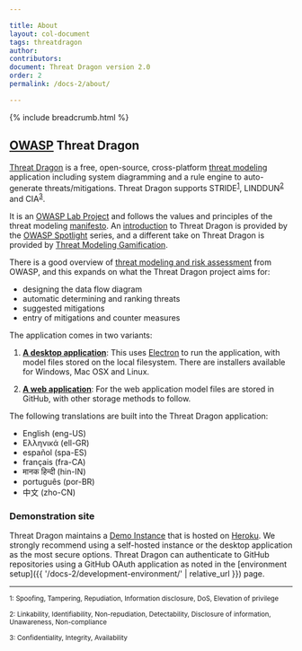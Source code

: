 ```yaml
---

title: About
layout: col-document
tags: threatdragon
author:
contributors:
document: Threat Dragon version 2.0
order: 2
permalink: /docs-2/about/

---
```


{% include breadcrumb.html %}
## [OWASP](https://www.owasp.org) Threat Dragon

[Threat Dragon](http://owasp.org/www-project-threat-dragon) is a free, open-source, 
cross-platform [threat modeling](https://owasp.org/www-community/Threat_Modeling)
application including system diagramming and a rule engine to auto-generate threats/mitigations.
Threat Dragon supports STRIDE<sup>[1](#footnote1)</sup>, LINDDUN<sup>[2](#footnote2)</sup> and CIA<sup>[3](#footnote3)</sup>.

It is an [OWASP Lab Project](https://owasp.org/projects/)
and follows the values and principles of the threat modeling [manifesto](https://www.threatmodelingmanifesto.org/).
An [introduction](https://www.youtube.com/watch?v=hUOAoc6QGJo) to Threat Dragon is provided by
the [OWASP Spotlight](https://www.youtube.com/playlist?list=PLUKo5k_oSrfOTl27gUmk2o-NBKvkTGw0T) series,
and a different take on Threat Dragon is provided by [Threat Modeling Gamification](https://www.youtube.com/watch?v=u2tmLrwv-nc).

There is a good overview of [threat modeling and risk assessment](https://owasp.org/www-community/Application_Threat_Modeling)
from OWASP, and this expands on what the Threat Dragon project aims for: 
* designing the data flow diagram
* automatic determining and ranking threats
* suggested mitigations
* entry of mitigations and counter measures

The application comes in two variants:

1. [**A desktop application**](https://github.com/owasp/threat-dragon/releases): This uses
[Electron](https://electron.atom.io/) to run the application, with model files stored on the local filesystem.
There are installers available for Windows, Mac OSX and Linux.

1. [**A web application**](https://github.com/owasp/threat-dragon/releases): For the web application model files
are stored in GitHub, with other storage methods to follow.

The following translations are built into the Threat Dragon application:

- English (eng-US)
- Ελληνικά (ell-GR)
- español (spa-ES)
- français (fra-CA)
- मानक हिन्दी (hin-IN)
- português (por-BR)
- 中文 (zho-CN)

### Demonstration site
Threat Dragon maintains a [Demo Instance](https://www.threatdragon.com/) that is hosted on [Heroku](https://www.heroku.com/).
We strongly recommend using a self-hosted instance or the desktop application as the most secure options.
Threat Dragon can authenticate to GitHub repositories using a GitHub OAuth application
as noted in the [environment setup]({{ '/docs-2/development-environment/' | relative_url }}) page.
____
<p>
<sup><a name="footnote1">1</a>: Spoofing, Tampering, Repudiation, Information disclosure, DoS, Elevation of privilege</sup><br>
</p>
<p>
<sup><a name="footnote2">2</a>: Linkability, Identifiability, Non-repudiation, Detectability, Disclosure of information, Unawareness, Non-compliance</sup><br>
</p>
<p>
<sup><a name="footnote3">3</a>: Confidentiality, Integrity, Availability</sup>
</p>
